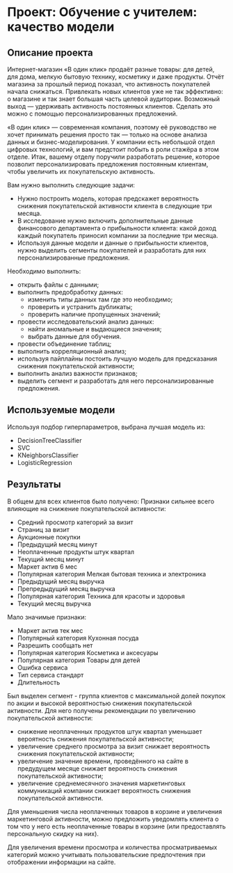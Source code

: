 # Проект: Обучение с учителем: качество модели

## Описание проекта
Интернет-магазин «В один клик» продаёт разные товары: для детей, для дома, мелкую бытовую технику, косметику и даже продукты. Отчёт магазина за прошлый период показал, что активность покупателей начала снижаться. Привлекать новых клиентов уже не так эффективно: о магазине и так знает большая часть целевой аудитории. Возможный выход — удерживать активность постоянных клиентов. Сделать это можно с помощью персонализированных предложений.

«В один клик» — современная компания, поэтому её руководство не хочет принимать решения просто так — только на основе анализа данных и бизнес-моделирования. У компании есть небольшой отдел цифровых технологий, и вам предстоит побыть в роли стажёра в этом отделе.
Итак, вашему отделу поручили разработать решение, которое позволит персонализировать предложения постоянным клиентам, чтобы увеличить их покупательскую активность.

Вам нужно выполнить следующие задачи:
- Нужно построить модель, которая предскажет вероятность снижения покупательской активности клиента в следующие три месяца.
- В исследование нужно включить дополнительные данные финансового департамента о прибыльности клиента: какой доход каждый покупатель приносил компании за последние три месяца.
- Используя данные модели и данные о прибыльности клиентов, нужно выделить сегменты покупателей и разработать для них персонализированные предложения.

Необходимо выполнить:
- открыть файлы с данными;
- выполнить предобработку данных:
    - изменить типы данных там где это необходимо;
    - проверить и устранить дубликаты;
    - проверить наличие пропущенных значений;
- провести исследовательский анализ данных:
    - найти аномальные и выдающиеся значения;
    - выбрать данные для обучения.
- провести объединение таблиц;
- выполнить корреляционный анализ;
- используя пайплайны постоить лучшую модель для предсказания снижения покупательской активности;
- выполнить анализ важности признаков;
- выделить сегмент и разработать для него персонализированные предложения.

## Используемые модели
Используя подбор гиперпараметров, выбрана лучшая модель из:
- DecisionTreeClassifier
- SVC
- KNeighborsClassifier
- LogisticRegression

## Результаты
В общем для всех клиентов было получено:
Признаки сильнее всего влияющие на снижение покупательской активности:
- Средний просмотр категорий за визит
- Страниц за визит
- Аукционные покупки
- Предыдущий месяц минут
- Неоплаченные продукты штук квартал
- Текущий месяц минут
- Маркет актив 6 мес
- Популярная категория Мелкая бытовая техника и электроника
- Предыдущий месяц выручка
- Препредыдущий месяц выручка
- Популярная категория Техника для красоты и здоровья
- Текущий месяц выручка

Мало значимые признаки:
- Маркет актив тек мес
- Популярный категория Кухонная посуда
- Разрешить сообщать нет
- Популярная категория Косметика и аксесуары
- Популярная категория Товары для детей
- Ошибка сервиса
- Тип сервиса стандарт
- Длительность

Был выделен сегмент - группа клиентов с максимальной долей покупок по акции и высокой вероятностью снижения покупательской активности. Для него получены рекомендации по увеличению покупательской активности:
- снижение неоплаченных продуктов штук квартал уменьшает вероятность снижения покупательской активности;
- увеличение среднего просмотра за визит снижает вероятность снижения покупательской активности;
- увеличение значение времени, проведённого на сайте в предудущем месяце снижает вероятность снижения покупательской активности;
- увеличение среднемесячного значения маркетинговых коммуникаций компании снижает вероятность снижения покупательской активности.

Для уменьшения числа неоплаченных товаров в корзине и увеличения маркетинговой активности, можно предложить уведомлять клиента о том что у него есть неоплаченные товары в корзине (или предоставлять персональную скидку на них).

Для увеличения времени просмотра и количества просматриваемых категорий можно учитывать пользовательские предпочтения при отображении информации на сайте.
